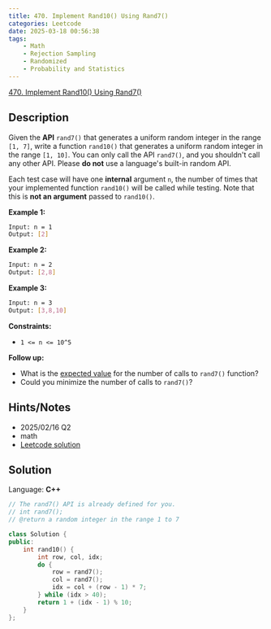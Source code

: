 ```yaml
---
title: 470. Implement Rand10() Using Rand7()
categories: Leetcode
date: 2025-03-18 00:56:38
tags:
    - Math
    - Rejection Sampling
    - Randomized
    - Probability and Statistics
---
```


[470. Implement Rand10() Using Rand7()](https://leetcode.com/problems/implement-rand10-using-rand7/description/?envType=company&envId=linkedin&favoriteSlug=linkedin-six-months)

## Description

Given the **API**  `rand7()` that generates a uniform random integer in the range `[1, 7]`, write a function `rand10()` that generates a uniform random integer in the range `[1, 10]`. You can only call the API `rand7()`, and you shouldn't call any other API. Please **do not**  use a language's built-in random API.

Each test case will have one **internal**  argument `n`, the number of times that your implemented function `rand10()` will be called while testing. Note that this is **not an argument**  passed to `rand10()`.

**Example 1:**

```bash
Input: n = 1
Output: [2]
```

**Example 2:**

```bash
Input: n = 2
Output: [2,8]
```

**Example 3:**

```bash
Input: n = 3
Output: [3,8,10]
```

**Constraints:**

- `1 <= n <= 10^5`

**Follow up:**

- What is the <a href="https://en.wikipedia.org/wiki/Expected_value" target="_blank">expected value</a> for the number of calls to `rand7()` function?
- Could you minimize the number of calls to `rand7()`?

## Hints/Notes

- 2025/02/16 Q2
- math
- [Leetcode solution](https://leetcode.com/problems/implement-rand10-using-rand7/editorial/?envType=company&envId=linkedin&favoriteSlug=linkedin-six-months)

## Solution

Language: **C++**

```C++
// The rand7() API is already defined for you.
// int rand7();
// @return a random integer in the range 1 to 7

class Solution {
public:
    int rand10() {
        int row, col, idx;
        do {
            row = rand7();
            col = rand7();
            idx = col + (row - 1) * 7;
        } while (idx > 40);
        return 1 + (idx - 1) % 10;
    }
};
```
